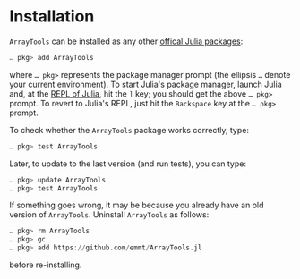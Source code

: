 # Installation

`ArrayTools` can be installed as any other [offical Julia
packages](https://pkg.julialang.org/):

```julia
… pkg> add ArrayTools
```

where `… pkg>` represents the package manager prompt (the ellipsis `…` denote
your current environment).  To start Julia's package manager, launch Julia and,
at the [REPL of
Julia](https://docs.julialang.org/en/stable/manual/interacting-with-julia/),
hit the `]` key; you should get the above `… pkg>` prompt.  To revert to
Julia's REPL, just hit the `Backspace` key at the `… pkg>` prompt.

To check whether the `ArrayTools` package works correctly, type:

```julia
… pkg> test ArrayTools
```

Later, to update to the last version (and run tests), you can type:

```julia
… pkg> update ArrayTools
… pkg> test ArrayTools
```

If something goes wrong, it may be because you already have an old version of
`ArrayTools`.  Uninstall `ArrayTools` as follows:

```julia
… pkg> rm ArrayTools
… pkg> gc
… pkg> add https://github.com/emmt/ArrayTools.jl
```

before re-installing.
